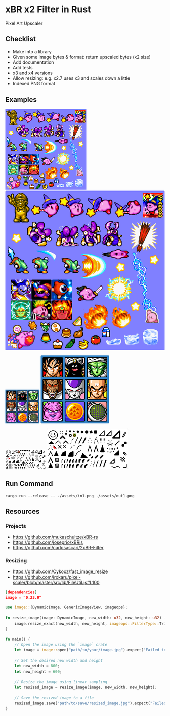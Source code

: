 # xBR x2 Filter in Rust

Pixel Art Upscaler

## Checklist

- Make into a library
- Given some image bytes & format: return upscaled bytes (x2 size)
- Add documentation
- Add tests
- x3 and x4 versions
- Allow resizing: e.g. x2.7 uses x3 and scales down a little
- Indexed PNG format

## Examples

![](/assets/in2.png)
![](/assets/out2.png)

![](/assets/in3.png)
![](/assets/out3.png)

![](/assets/in1.png)
![](/assets/out1.png)

## Run Command

```cargo run --release -- ./assets/in1.png ./assets/out1.png```

## Resources

### Projects

- https://github.com/mukaschultze/xBR-rs
- https://github.com/joseprio/xBRjs
- https://github.com/carlosascari/2xBR-Filter

### Resizing

- https://github.com/Cykooz/fast_image_resize
- https://github.com/irokaru/pixel-scaler/blob/master/src/lib/FileUtil.js#L100

```json
[dependencies]
image = "0.23.0"
``` 

```rust 
use image::{DynamicImage, GenericImageView, imageops};

fn resize_image(image: DynamicImage, new_width: u32, new_height: u32) -> DynamicImage {
    image.resize_exact(new_width, new_height, imageops::FilterType::Triangle)
}

fn main() {
    // Open the image using the `image` crate
    let image = image::open("path/to/your/image.jpg").expect("Failed to open image");

    // Set the desired new width and height
    let new_width = 800;
    let new_height = 600;

    // Resize the image using linear sampling
    let resized_image = resize_image(image, new_width, new_height);

    // Save the resized image to a file
    resized_image.save("path/to/save/resized_image.jpg").expect("Failed to save image");
}
```